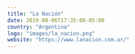 ```yaml
---
title: "La Nación"
date: 2019-08-06T17:35:08-05:00
country: "Argentina"
logo: "images/la_nacion.png"
website: "https://www.lanacion.com.ar/"
---
```


